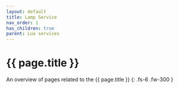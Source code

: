 ```yaml
---
layout: default
title: Lamp Service
nav_order: 1
has_children: true
parent: Lua services
---
```


# {{ page.title }}


An overview of pages related to the {{ page.title }}
{: .fs-6 .fw-300 }
